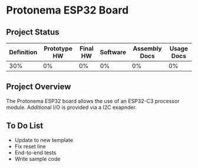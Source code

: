 # Protonema ESP32 Board

## Project Status

Definition | Prototype HW | Final HW | Software | Assembly Docs | Usage Docs |
|-|-|-|-|-|-|
30% | 0% | 0% | 0% | 0% | 0% |

## Project Overview
The Protonema ESP32 board allows the use of an ESP32-C3 processor module. Additional I/O is provided via a I2C exapnder.

## To Do List

- Update to new template
- Fix reset line
- End-to-end tests
- Write sample code
